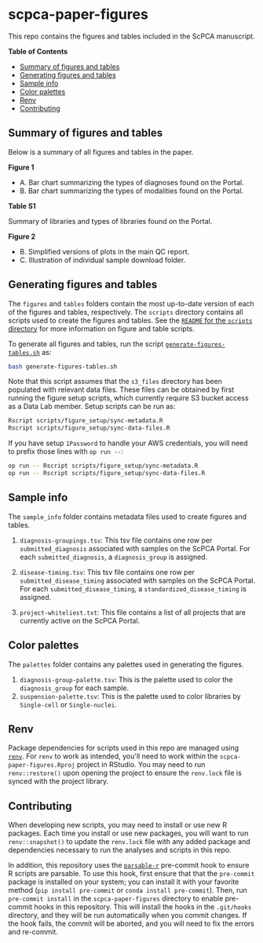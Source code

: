 # scpca-paper-figures

This repo contains the figures and tables included in the ScPCA manuscript.

<!-- START doctoc generated TOC please keep comment here to allow auto update -->
<!-- DON'T EDIT THIS SECTION, INSTEAD RE-RUN doctoc TO UPDATE -->
**Table of Contents**

- [Summary of figures and tables](#summary-of-figures-and-tables)
- [Generating figures and tables](#generating-figures-and-tables)
- [Sample info](#sample-info)
- [Color palettes](#color-palettes)
- [Renv](#renv)
- [Contributing](#contributing)

<!-- END doctoc generated TOC please keep comment here to allow auto update -->

## Summary of figures and tables

Below is a summary of all figures and tables in the paper.

**Figure 1**

- A. Bar chart summarizing the types of diagnoses found on the Portal.
- B. Bar chart summarizing the types of modalities found on the Portal.

**Table S1**

Summary of libraries and types of libraries found on the Portal.

**Figure 2**

- B. Simplified versions of plots in the main QC report.
- C. Illustration of individual sample download folder.

## Generating figures and tables

The `figures` and `tables` folders contain the most up-to-date version of each of the figures and tables, respectively.
The `scripts` directory contains all scripts used to create the figures and tables.
See the [`README` for the `scripts` directory](./scripts/README.md) for more information on figure and table scripts.

To generate all figures and tables, run the script [`generate-figures-tables.sh`](generate-figures-tables.sh) as:

```sh
bash generate-figures-tables.sh
```

Note that this script assumes that the `s3_files` directory has been populated with relevant data files.
These files can be obtained by first running the figure setup scripts, which currently require S3 bucket access as a Data Lab member.
Setup scripts can be run as:

```sh
Rscript scripts/figure_setup/sync-metadata.R
Rscript scripts/figure_setup/sync-data-files.R
```

If you have setup `1Password` to handle your AWS credentials, you will need to prefix those lines with `op run --`:

```sh
op run -- Rscript scripts/figure_setup/sync-metadata.R
op run -- Rscript scripts/figure_setup/sync-data-files.R
```


## Sample info

The `sample_info` folder contains metadata files used to create figures and tables.

1. `diagnosis-groupings.tsv`: This tsv file contains one row per `submitted_diagnosis` associated with samples on the ScPCA Portal.
For each `submitted_diagnosis`, a `diagnosis_group` is assigned.

2. `disease-timing.tsv`: This tsv file contains one row per `submitted_disease_timing` associated with samples on the ScPCA Portal.
For each `submitted_disease_timing`, a `standardized_disease_timing` is assigned.

3. `project-whiteliest.txt`: This file contains a list of all projects that are currently active on the ScPCA Portal.

## Color palettes

The `palettes` folder contains any palettes used in generating the figures.

1. `diagnosis-group-palette.tsv`: This is the palette used to color the `diagnosis_group` for each sample.
2. `suspension-palette.tsv`: This is the palette used to color libraries by `Single-cell` or `Single-nuclei`.

## Renv

Package dependencies for scripts used in this repo are managed using [`renv`](https://rstudio.github.io/renv/index.html).
For `renv` to work as intended, you'll need to work within the `scpca-paper-figures.Rproj` project in RStudio.
You may need to run `renv::restore()` upon opening the project to ensure the `renv.lock` file is synced with the project library.


## Contributing

When developing new scripts, you may need to install or use new R packages.
Each time you install or use new packages, you will want to run `renv::snapshot()` to update the `renv.lock` file with any added package and dependencies necessary to run the analyses and scripts in this repo.

In addition, this repository uses the [`parsable-r`](https://lorenzwalthert.github.io/precommit/articles/available-hooks.html#parsable-r) pre-commit hook to ensure R scripts are parsable.
To use this hook, first ensure that that the `pre-commit` package is installed on your system; you can install it with your favorite method (`pip install pre-commit` or `conda install pre-commit`).
Then, run `pre-commit install` in the `scpca-paper-figures` directory to enable pre-commit hooks in this repository.
This will install the hooks in the `.git/hooks` directory, and they will be run automatically when you commit changes.
If the hook fails, the commit will be aborted, and you will need to fix the errors and re-commit.
